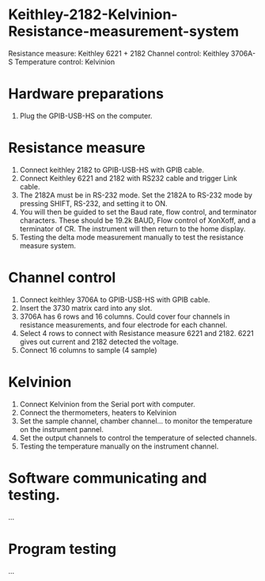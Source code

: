 # Keithley-2182-Kelvinion-Resistance-measurement-system
Resistance measure: Keithley 6221 + 2182 
Channel control: Keithley 3706A-S
Temperature control: Kelvinion

# Hardware preparations
1. Plug the GPIB-USB-HS on the computer.
# Resistance measure
1. Connect keithley 2182 to GPIB-USB-HS with GPIB cable.
2. Connect Keithley 6221 and 2182 with RS232 cable and trigger Link cable.
3. The 2182A must be in RS-232 mode. Set the 2182A to RS-232 mode by pressing SHIFT, RS-232, and setting it to ON.
4. You will then be guided to set the Baud rate, flow control, and terminator characters. These should be 19.2k BAUD, Flow control of XonXoff, and a terminator of CR. The instrument will then return to the home display.
5. Testing the delta mode measurement manually to test the resistance measure system.

# Channel control
1. Connect keithley 3706A to GPIB-USB-HS with GPIB cable.
2. Insert the 3730 matrix card into any slot.
3. 3706A has 6 rows and 16 columns. Could cover four channels in resistance measurements, and four electrode for each channel.
4. Select 4 rows to connect with Resistance measure 6221 and 2182. 6221 gives out current and 2182 detected the voltage.
5. Connect 16 columns to sample (4 sample)

# Kelvinion
1. Connect Kelvinion from the Serial port with computer.
2. Connect the thermometers, heaters to Kelvinion
3. Set the sample channel, chamber channel... to monitor the temperature on the instrument pannel.
4. Set the output channels to control the temperature of selected channels.
5. Testing the temperature manually on the instrument channel.


# Software communicating and testing.
...

# Program testing
...
